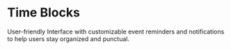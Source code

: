 # Time Blocks
User-friendly Interface with customizable event reminders and notifications to help users stay organized and punctual.
